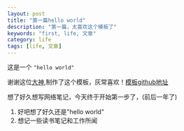 ```yaml
---
layout: post
title: "第一篇hello world"
description: "第一篇，太喜欢这个模板了"
keywords: "first, life, 文章"
category: life
tags: [life, 文章]
---
```


这是一个  `"hello world"`


谢谢这位[大神](http://havee.me/ "谢谢"),制作了这个模板，灰常喜欢！[模板github地址](https://github.com/Ihavee/ihavee.github.io "模板地址")

想了好久想写网络笔记，今天终于开始第一步了，(前后一年了)

1. 好吧想了好久还是"hello world"
2. 想记一些读书笔记和工作所闻


